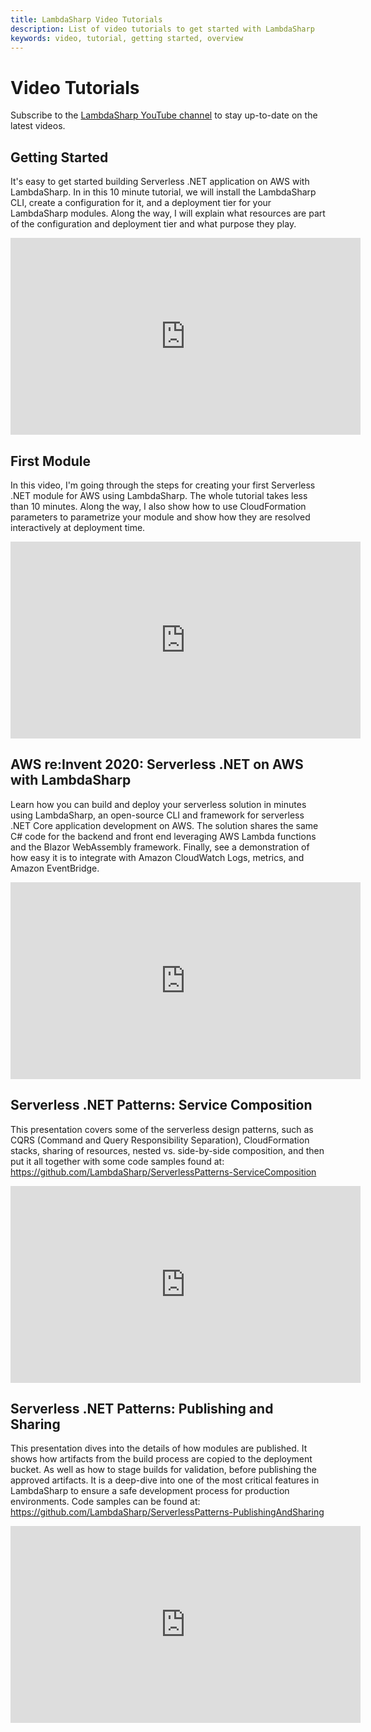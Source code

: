 ```yaml
---
title: LambdaSharp Video Tutorials
description: List of video tutorials to get started with LambdaSharp
keywords: video, tutorial, getting started, overview
---
```


# Video Tutorials

Subscribe to the [LambdaSharp YouTube channel](https://www.youtube.com/channel/UC9zH5HkC6dHvuFJR6_XZzFg) to stay up-to-date on the latest videos.

## Getting Started

It's easy to get started building Serverless .NET application on AWS with LambdaSharp. In in this 10 minute tutorial, we will install the LambdaSharp CLI, create a configuration for it, and a deployment tier for your LambdaSharp modules. Along the way, I will explain what resources are part of the configuration and deployment tier and what purpose they play.

<iframe width="560" height="315" src="https://www.youtube.com/embed/2N6mw8rObng" frameborder="0" allow="accelerometer; autoplay; encrypted-media; gyroscope; picture-in-picture" allowfullscreen></iframe>

## First Module

In this video, I'm going through the steps for creating your first Serverless .NET module for AWS using  LambdaSharp. The whole tutorial takes less than 10 minutes. Along the way, I also show how to use CloudFormation parameters to parametrize your module and show how they are resolved interactively at deployment time.

<iframe width="560" height="315" src="https://www.youtube.com/embed/35fyBngzUSs" frameborder="0" allow="accelerometer; autoplay; encrypted-media; gyroscope; picture-in-picture" allowfullscreen></iframe>

## AWS re:Invent 2020: Serverless .NET on AWS with LambdaSharp

Learn how you can build and deploy your serverless solution in minutes using LambdaSharp, an open-source CLI and framework for serverless .NET Core application development on AWS. The solution shares the same C# code for the backend and front end leveraging AWS Lambda functions and the Blazor WebAssembly framework. Finally, see a demonstration of how easy it is to integrate with Amazon CloudWatch Logs, metrics, and Amazon EventBridge.

<iframe width="560" height="315" src="https://www.youtube.com/embed/wN_0mQ7AUg8" frameborder="0" allow="accelerometer; autoplay; encrypted-media; gyroscope; picture-in-picture" allowfullscreen></iframe>

## Serverless .NET Patterns: Service Composition

This presentation covers some of the serverless design patterns, such as CQRS (Command and Query Responsibility Separation), CloudFormation stacks, sharing of resources, nested vs. side-by-side composition, and then put it all together with some code samples found at: https://github.com/LambdaSharp/ServerlessPatterns-ServiceComposition

<iframe width="560" height="315" src="https://www.youtube.com/embed/P8o7ZI8XCRg" frameborder="0" allow="accelerometer; autoplay; encrypted-media; gyroscope; picture-in-picture" allowfullscreen></iframe>

## Serverless .NET Patterns: Publishing and Sharing

This presentation dives into the details of how modules are published. It shows how artifacts from the build process are copied to the deployment bucket. As well as how to stage builds for validation, before publishing the approved artifacts. It is a deep-dive into one of the most critical features in LambdaSharp to ensure a safe development process for production environments. Code samples can be found at: https://github.com/LambdaSharp/ServerlessPatterns-PublishingAndSharing

<iframe width="560" height="315" src="https://www.youtube.com/embed/d7J0cyhCZUc" frameborder="0" allow="accelerometer; autoplay; encrypted-media; gyroscope; picture-in-picture" allowfullscreen></iframe>

